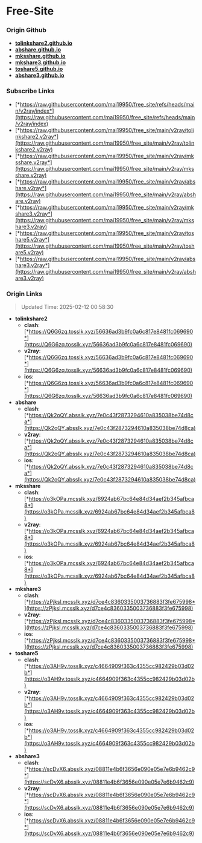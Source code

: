 # Free-Site

### Origin Github

- [**tolinkshare2.github.io**](https://github.com/tolinkshare2/tolinkshare2.github.io)
- [**abshare.github.io**](https://github.com/abshare/abshare.github.io)
- [**mksshare.github.io**](https://github.com/mksshare/mksshare.github.io)
- [**mkshare3.github.io**](https://github.com/mkshare3/mkshare3.github.io)
- [**toshare5.github.io**](https://github.com/toshare5/toshare5.github.io)
- [**abshare3.github.io**](https://github.com/abshare3/abshare3.github.io)

### Subscribe Links

- [*https://raw.githubusercontent.com/mai19950/free_site/refs/heads/main/v2ray/index*](https://raw.githubusercontent.com/mai19950/free_site/refs/heads/main/v2ray/index)
- [*https://raw.githubusercontent.com/mai19950/free_site/main/v2ray/tolinkshare2.v2ray*](https://raw.githubusercontent.com/mai19950/free_site/main/v2ray/tolinkshare2.v2ray)
- [*https://raw.githubusercontent.com/mai19950/free_site/main/v2ray/mksshare.v2ray*](https://raw.githubusercontent.com/mai19950/free_site/main/v2ray/mksshare.v2ray)
- [*https://raw.githubusercontent.com/mai19950/free_site/main/v2ray/abshare.v2ray*](https://raw.githubusercontent.com/mai19950/free_site/main/v2ray/abshare.v2ray)
- [*https://raw.githubusercontent.com/mai19950/free_site/main/v2ray/mkshare3.v2ray*](https://raw.githubusercontent.com/mai19950/free_site/main/v2ray/mkshare3.v2ray)
- [*https://raw.githubusercontent.com/mai19950/free_site/main/v2ray/toshare5.v2ray*](https://raw.githubusercontent.com/mai19950/free_site/main/v2ray/toshare5.v2ray)
- [*https://raw.githubusercontent.com/mai19950/free_site/main/v2ray/abshare3.v2ray*](https://raw.githubusercontent.com/mai19950/free_site/main/v2ray/abshare3.v2ray)

### Origin Links

> Updated Time: 2025-02-12 00:58:30

- **tolinkshare2**
  - **clash**: [*https://Q6G6zq.tosslk.xyz/56636ad3b9fc0a6c817e8481fc069690*](https://Q6G6zq.tosslk.xyz/56636ad3b9fc0a6c817e8481fc069690)
  - **v2ray**: [*https://Q6G6zq.tosslk.xyz/56636ad3b9fc0a6c817e8481fc069690*](https://Q6G6zq.tosslk.xyz/56636ad3b9fc0a6c817e8481fc069690)
  - **ios**: [*https://Q6G6zq.tosslk.xyz/56636ad3b9fc0a6c817e8481fc069690*](https://Q6G6zq.tosslk.xyz/56636ad3b9fc0a6c817e8481fc069690)
- **abshare**
  - **clash**: [*https://Qk2oQY.absslk.xyz/7e0c43f2873294610a835038be74d8ca*](https://Qk2oQY.absslk.xyz/7e0c43f2873294610a835038be74d8ca)
  - **v2ray**: [*https://Qk2oQY.absslk.xyz/7e0c43f2873294610a835038be74d8ca*](https://Qk2oQY.absslk.xyz/7e0c43f2873294610a835038be74d8ca)
  - **ios**: [*https://Qk2oQY.absslk.xyz/7e0c43f2873294610a835038be74d8ca*](https://Qk2oQY.absslk.xyz/7e0c43f2873294610a835038be74d8ca)
- **mksshare**
  - **clash**: [*https://o3kOPa.mcsslk.xyz/6924ab67bc64e84d34aef2b345afbca8*](https://o3kOPa.mcsslk.xyz/6924ab67bc64e84d34aef2b345afbca8)
  - **v2ray**: [*https://o3kOPa.mcsslk.xyz/6924ab67bc64e84d34aef2b345afbca8*](https://o3kOPa.mcsslk.xyz/6924ab67bc64e84d34aef2b345afbca8)
  - **ios**: [*https://o3kOPa.mcsslk.xyz/6924ab67bc64e84d34aef2b345afbca8*](https://o3kOPa.mcsslk.xyz/6924ab67bc64e84d34aef2b345afbca8)
- **mkshare3**
  - **clash**: [*https://zPjksl.mcsslk.xyz/d7ce4c8360335003736883f3fe675998*](https://zPjksl.mcsslk.xyz/d7ce4c8360335003736883f3fe675998)
  - **v2ray**: [*https://zPjksl.mcsslk.xyz/d7ce4c8360335003736883f3fe675998*](https://zPjksl.mcsslk.xyz/d7ce4c8360335003736883f3fe675998)
  - **ios**: [*https://zPjksl.mcsslk.xyz/d7ce4c8360335003736883f3fe675998*](https://zPjksl.mcsslk.xyz/d7ce4c8360335003736883f3fe675998)
- **toshare5**
  - **clash**: [*https://o3AH9v.tosslk.xyz/c4664909f363c4355cc982429b03d02b*](https://o3AH9v.tosslk.xyz/c4664909f363c4355cc982429b03d02b)
  - **v2ray**: [*https://o3AH9v.tosslk.xyz/c4664909f363c4355cc982429b03d02b*](https://o3AH9v.tosslk.xyz/c4664909f363c4355cc982429b03d02b)
  - **ios**: [*https://o3AH9v.tosslk.xyz/c4664909f363c4355cc982429b03d02b*](https://o3AH9v.tosslk.xyz/c4664909f363c4355cc982429b03d02b)
- **abshare3**
  - **clash**: [*https://scDvX6.absslk.xyz/08811e4b6f3656e090e05e7e6b9462c9*](https://scDvX6.absslk.xyz/08811e4b6f3656e090e05e7e6b9462c9)
  - **v2ray**: [*https://scDvX6.absslk.xyz/08811e4b6f3656e090e05e7e6b9462c9*](https://scDvX6.absslk.xyz/08811e4b6f3656e090e05e7e6b9462c9)
  - **ios**: [*https://scDvX6.absslk.xyz/08811e4b6f3656e090e05e7e6b9462c9*](https://scDvX6.absslk.xyz/08811e4b6f3656e090e05e7e6b9462c9)

